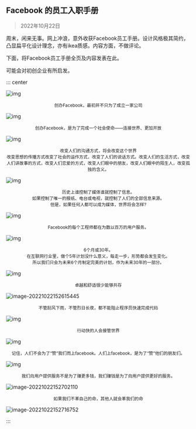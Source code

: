 ## Facebook 的员工入职手册

>   2022年10月22日

周末，闲来无事。网上冲浪，意外收获Facebook员工手册。设计风格极其简约，凸显扁平化设计理念，亦有ikea质感。内容方面，不做评论。

下面，将Facebook员工手册全页及内容发表在此。

可能会对初创企业有所启发。

::: center

![img](../assets/b506d8e141bb4586b4d75dfec3c27a96_th.jpg)

<center><small>创办Facebook，最初并不只为了成立一家公司</small></center>

![img](../assets/afba14b7e9724a5c946b7db607c12bf9_th.jpg)

<center><small>创办Facebook，是为了完成一个社会使命——连接世界、更加开放</small></center>

![img](../assets/f584d8bdae8744bab18b80cbb5e9992e_th.jpg)

<center><small>改变人们的沟通方式，将会改变这个世界<br>改变思想的传播方式改变了社会的运作方式，改变了人们的说话方式。改变人们的生活方式，改变人们讲故事的方式，改变人们恋爱的方式，改变人们眼中的朋友，改变人们眼中的陌生人，改变孤独的含义。</small></center>

![img](../assets/f9a845050e5f4b9f88547e79c0d64f36_th.jpg)

<center><small>历史上谁控制了媒体谁就控制了信息。<br>如果控制了唯一的报纸、电台或电视，就控制了人们的全部信息来源。<br>但是，如果任何人都可以成为媒体，世界将会怎样?</small></center>

![img](../assets/015051deebf142ab9b983ffa176cbbed_th.jpg)

<center><small>Facebook的每个工程师都在为数以百万的用户服务。</small></center>

![img](../assets/45ded124f88944158c8be3fb48ec2153_th.jpg)

<center><small>6个月或30年。<br>在互联网行业里，做个5年计划没什么意义，每走一步，形势都会发生变化。<br>所以我们只会为未来6个月制定完美的计划，作为未来30年的一部分。</small></center>

![img](../assets/fc142220c0384b36a3943c2d0115218c_th.jpg)

<center><small>卓越和舒适很少能够共存</small></center>

![image-20221022152615445](../assets/image-20221022152615445.png)

<center><small>不管刮风下雨，不管烈日长夜，都不能阻止程序员快速完成代码</small></center>

![img](../assets/98eacc7091ef407885351e5b9b1d668e_th.jpg)

<center><small>行动快的人会接管世界</small></center>

![img](../assets/d42635018a1742908a6ca4d95ff0c2ea_th.jpg)

<center><small>记住，人们不会为了“赞”我们而上facebook。人们上facebook，是为了“赞”他们的朋友们。</small></center>

![img](../assets/3053bb9f2bef4bdd8847ec56ccff3481_th.jpg)

<center><small>我们向用户提供服务不是为了赚更多钱，我们赚钱是为了向用户提供更好的服务。</small></center>

![image-20221022152702110](../assets/image-20221022152702110.png)

<center><small>如果我们不革自己的命，其他人就会革我们的命</small></center>

![image-20221022152716752](../assets/image-20221022152716752.png)

:::